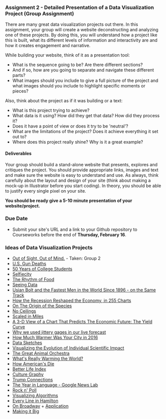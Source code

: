 ### Assignment 2 - Detailed Presentation of a Data Visualization Project (Group Assignment)
There are many great data visualization projects out there. In this assignment, your group will create a website deconstructing and analyzing one of these projects. By doing this, you will understand how a project like this is built, what its different levels of information and interactivity are and how it creates engagement and narrative.

While building your website, think of it as a presentation tool:
* What is the sequence going to be? Are there different sections?
* And if so, how are you going to separate and navigate these different parts?
* What images should you include to give a full picture of the project and what images should you include to highlight specific moments or pieces?

Also, think about the project as if it was building or a text:
* What is this project trying to achieve?
* What data is it using? How did they get that data? How did they process it?
* Does it have a point of view or does it try to be 'neutral'?
* What are the limitations of the project? Does it achieve everything it set out to?
* Where does this project really shine? Why is it a great example?

#### Deliverables
Your group should build a stand-alone website that presents, explores and critiques the project. You should provide appropriate links, images and text and make sure the website is easy to understand and use. As always, think carefully about the layout and design of your site (think about making a mock-up in Illustrator before you start coding). In theory, you should be able to justify every single pixel on your site.

**You should be ready give a 5-10 minute presentation of your website/project.**

### Due Date
* Submit your site's URL and a link to your Github repository to Courseworks before the end of **Thursday, February 16**.

### Ideas of Data Visualization Projects
* [Out of Sight, Out of Mind.](http://drones.pitchinteractive.com/) - Taken: Group 2
* [U.S. Gun Deaths](http://guns.periscopic.com/?year=2013)
* [50 Years of College Students](http://www.chronicle.com/interactives/50-years-of-students?cid=gs&utm_source=gs&utm_medium=en&elqTrackId=f3ec8d1de53c48f3a2b5b57c2673af95&elq=bce88f43545745e2b76be075d5f531a2&elqaid=11913&elqat=1&elqCampaignId=4784)
* [Selfiecity](http://selfiecity.net/#)
* [The Rhythm of Food](http://rhythm-of-food.net/)
* [Seeing Data](http://seeingdata.cleverfranke.com/)
* [Usian Bolt and the Fastest Men in the World Since 1896 - on the Same Track](https://www.nytimes.com/interactive/2016/08/15/sports/olympics/usain-bolt-and-120-years-of-sprinting-history.html)
* [How the Recession Reshaped the Economy, in 255 Charts](https://www.nytimes.com/interactive/2014/06/05/upshot/how-the-recession-reshaped-the-economy-in-255-charts.html)
* [On The Origin of the Species](https://fathom.info/traces/)
* [No Ceilings](http://www.noceilings.org/)
* [Scaled in Miles](https://fathom.info/miles-web/)
* [A 3-D View of a Chart That Predicts The Economic Future: The Yield Curve](https://www.nytimes.com/interactive/2015/03/19/upshot/3d-yield-curve-economic-growth.html)
* [Why we used jittery gages in our live forecast](http://vis4.net/blog/posts/jittery-gauges-election-forecast/)
* [How Much Warmer Was Your City in 2016](https://www.nytimes.com/interactive/2017/01/18/world/how-much-warmer-was-your-city-in-2016.html)
* [Data Sketches](http://www.datasketch.es/)
* [Visualizing the Evolution of Individual Scientific Impact](http://barabasilab.com/scienceofsuccess/)
* [The Great Animal Orchestra](http://www.legrandorchestredesanimaux.com/en)
* [What's Really Warming the World?](https://www.bloomberg.com/graphics/2015-whats-warming-the-world/)
* [How American's Die](https://www.bloomberg.com/graphics/dataview/how-americans-die/)
* [Better Life Index](http://www.oecdbetterlifeindex.org/#/11111111111)
* [Culture Graphy](http://www.culturegraphy.com/)
* [Trump Connections](http://trump.kimalbrecht.com/network/)
* [The Year in Language - Google News Lab](https://googletrends.github.io/year-in-language/)
* [Rock n' Poll](http://rocknpoll.graphics/)
* [Visualizing Algorithms](https://bost.ocks.org/mike/algorithms/)
* [Every Line in Hamilton](http://polygraph.cool/hamilton/)
* [On Broadway](http://on-broadway.nyc/) + [Application](http://on-broadway.nyc/app/#)
* [Making it Big](https://pudding.cool/2017/01/making-it-big/)
